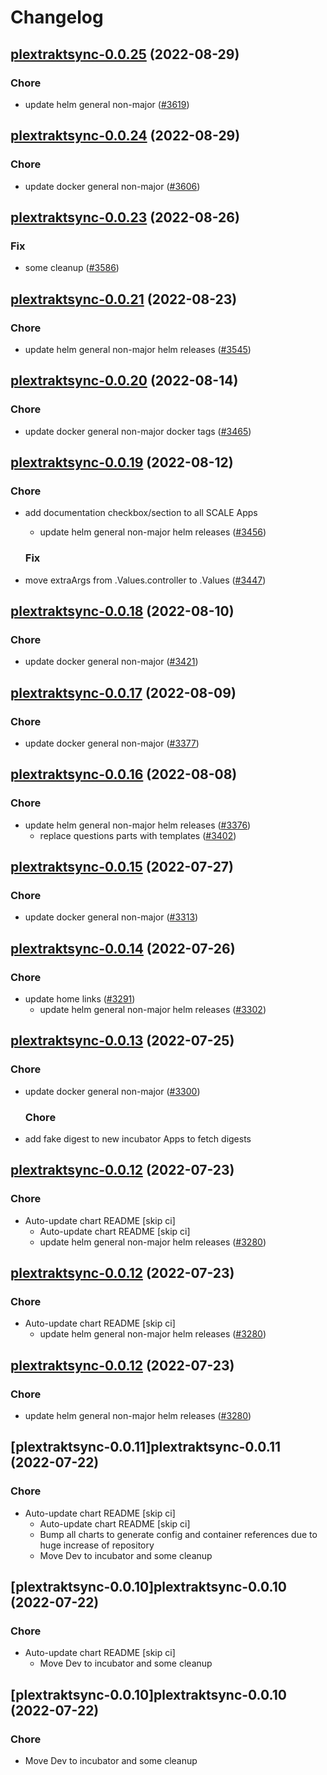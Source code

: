 # Changelog



## [plextraktsync-0.0.25](https://github.com/truecharts/charts/compare/plextraktsync-0.0.24...plextraktsync-0.0.25) (2022-08-29)

### Chore

- update helm general non-major ([#3619](https://github.com/truecharts/charts/issues/3619))




## [plextraktsync-0.0.24](https://github.com/truecharts/charts/compare/plextraktsync-0.0.23...plextraktsync-0.0.24) (2022-08-29)

### Chore

- update docker general non-major ([#3606](https://github.com/truecharts/charts/issues/3606))




## [plextraktsync-0.0.23](https://github.com/truecharts/charts/compare/plextraktsync-0.0.21...plextraktsync-0.0.23) (2022-08-26)

### Fix

- some cleanup ([#3586](https://github.com/truecharts/charts/issues/3586))




## [plextraktsync-0.0.21](https://github.com/truecharts/charts/compare/plextraktsync-0.0.20...plextraktsync-0.0.21) (2022-08-23)

### Chore

- update helm general non-major helm releases ([#3545](https://github.com/truecharts/charts/issues/3545))




## [plextraktsync-0.0.20](https://github.com/truecharts/charts/compare/plextraktsync-0.0.19...plextraktsync-0.0.20) (2022-08-14)

### Chore

- update docker general non-major docker tags ([#3465](https://github.com/truecharts/charts/issues/3465))




## [plextraktsync-0.0.19](https://github.com/truecharts/charts/compare/plextraktsync-0.0.18...plextraktsync-0.0.19) (2022-08-12)

### Chore

- add documentation checkbox/section to all SCALE Apps
  - update helm general non-major helm releases ([#3456](https://github.com/truecharts/charts/issues/3456))

  ### Fix

- move extraArgs from .Values.controller to .Values ([#3447](https://github.com/truecharts/charts/issues/3447))




## [plextraktsync-0.0.18](https://github.com/truecharts/charts/compare/plextraktsync-0.0.17...plextraktsync-0.0.18) (2022-08-10)

### Chore

- update docker general non-major ([#3421](https://github.com/truecharts/charts/issues/3421))




## [plextraktsync-0.0.17](https://github.com/truecharts/charts/compare/plextraktsync-0.0.16...plextraktsync-0.0.17) (2022-08-09)

### Chore

- update docker general non-major ([#3377](https://github.com/truecharts/charts/issues/3377))




## [plextraktsync-0.0.16](https://github.com/truecharts/charts/compare/plextraktsync-0.0.15...plextraktsync-0.0.16) (2022-08-08)

### Chore

- update helm general non-major helm releases ([#3376](https://github.com/truecharts/charts/issues/3376))
  - replace questions parts with templates ([#3402](https://github.com/truecharts/charts/issues/3402))




## [plextraktsync-0.0.15](https://github.com/truecharts/apps/compare/plextraktsync-0.0.14...plextraktsync-0.0.15) (2022-07-27)

### Chore

- update docker general non-major ([#3313](https://github.com/truecharts/apps/issues/3313))




## [plextraktsync-0.0.14](https://github.com/truecharts/apps/compare/plextraktsync-0.0.13...plextraktsync-0.0.14) (2022-07-26)

### Chore

- update home links ([#3291](https://github.com/truecharts/apps/issues/3291))
  - update helm general non-major helm releases ([#3302](https://github.com/truecharts/apps/issues/3302))




## [plextraktsync-0.0.13](https://github.com/truecharts/apps/compare/plextraktsync-0.0.12...plextraktsync-0.0.13) (2022-07-25)

### Chore

- update docker general non-major ([#3300](https://github.com/truecharts/apps/issues/3300))

  ### Chore

- add fake digest to new incubator Apps to fetch digests




## [plextraktsync-0.0.12](https://github.com/truecharts/apps/compare/plextraktsync-0.0.11...plextraktsync-0.0.12) (2022-07-23)

### Chore

- Auto-update chart README [skip ci]
  - Auto-update chart README [skip ci]
  - update helm general non-major helm releases ([#3280](https://github.com/truecharts/apps/issues/3280))




## [plextraktsync-0.0.12](https://github.com/truecharts/apps/compare/plextraktsync-0.0.11...plextraktsync-0.0.12) (2022-07-23)

### Chore

- Auto-update chart README [skip ci]
  - update helm general non-major helm releases ([#3280](https://github.com/truecharts/apps/issues/3280))




## [plextraktsync-0.0.12](https://github.com/truecharts/apps/compare/plextraktsync-0.0.11...plextraktsync-0.0.12) (2022-07-23)

### Chore

- update helm general non-major helm releases ([#3280](https://github.com/truecharts/apps/issues/3280))




## [plextraktsync-0.0.11]plextraktsync-0.0.11 (2022-07-22)

### Chore

- Auto-update chart README [skip ci]
  - Auto-update chart README [skip ci]
  - Bump all charts to generate config and container references due to huge increase of repository
  - Move Dev to incubator and some cleanup




## [plextraktsync-0.0.10]plextraktsync-0.0.10 (2022-07-22)

### Chore

- Auto-update chart README [skip ci]
  - Move Dev to incubator and some cleanup




## [plextraktsync-0.0.10]plextraktsync-0.0.10 (2022-07-22)

### Chore

- Move Dev to incubator and some cleanup
